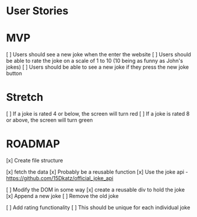 # User Stories

# MVP

[ ] Users should see a new joke when the enter the website
[ ] Users should be able to rate the joke on a scale of 1 to 10 (10 being as funny as John's jokes)
[ ] Users should be able to see a new joke if they press the new joke button

# Stretch

[ ] If a joke is rated 4 or below, the screen will turn red
[ ] If a joke is rated 8 or above, the screen will turn green


# ROADMAP

[x] Create file structure

[x] fetch the data
    [x] Probably be a reusable function
    [x] Use the joke api - https://github.com/15Dkatz/official_joke_api

[ ] Modify the DOM in some way
    [x] create a reusable div to hold the joke
    [x] Append a new joke
    [ ] Remove the old joke

[ ] Add rating functionality
    [ ] This should be unique for each individual joke